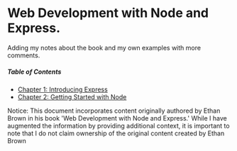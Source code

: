 ﻿# Web Development with Node and Express.

Adding my notes about the book and my own examples with more comments.

##### Table of Contents  

- [Chapter 1: Introducing Express](https://github.com/jocoso/Web-Development-with-Node-and-Express_-Leveraging-the-JavaScript-Stack/tree/ch1)
- [Chapter 2: Getting Started with Node](https://github.com/jocoso/Web-Development-with-Node-and-Express_-Leveraging-the-JavaScript-Stack/tree/ch2)


Notice: This document incorporates content originally authored by Ethan Brown in his book 'Web Development with Node and Express.' While I have augmented the information by providing additional context, it is important to note that I do not claim ownership of the original content created by Ethan Brown
